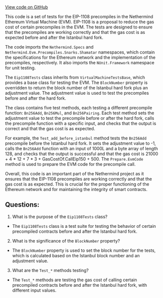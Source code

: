[View code on GitHub](https://github.com/nethermindeth/nethermind/Nethermind.Evm.Test/Eip1108Tests.cs)

This code is a set of tests for the EIP-1108 precompiles in the Nethermind Ethereum Virtual Machine (EVM). EIP-1108 is a proposal to reduce the gas cost of certain precompiles in the EVM. The tests are designed to ensure that the precompiles are working correctly and that the gas cost is as expected before and after the Istanbul hard fork.

The code imports the `Nethermind.Specs` and `Nethermind.Evm.Precompiles.Snarks.Shamatar` namespaces, which contain the specifications for the Ethereum network and the implementation of the precompiles, respectively. It also imports the `NUnit.Framework` namespace for unit testing.

The `Eip1108Tests` class inherits from `VirtualMachineTestsBase`, which provides a base class for testing the EVM. The `BlockNumber` property is overridden to return the block number of the Istanbul hard fork plus an adjustment value. The adjustment value is used to test the precompiles before and after the hard fork.

The class contains five test methods, each testing a different precompile function: `Bn256Add`, `Bn256Mul`, and `Bn256Pairing`. Each test method sets the adjustment value to test the precompile before or after the hard fork, calls the precompile function with a specific input, and checks that the output is correct and that the gas cost is as expected.

For example, the `Test_add_before_istanbul` method tests the `Bn256Add` precompile before the Istanbul hard fork. It sets the adjustment value to -1, calls the `Bn256Add` function with an input of 1000L and a byte array of length 128, and checks that the output is successful and that the gas cost is 21000 + 4 * 12 + 7 * 3 + GasCostOf.CallEip150 + 500. The `Prepare.EvmCode` method is used to prepare the EVM code for the precompile call.

Overall, this code is an important part of the Nethermind project as it ensures that the EIP-1108 precompiles are working correctly and that the gas cost is as expected. This is crucial for the proper functioning of the Ethereum network and for maintaining the integrity of smart contracts.
## Questions: 
 1. What is the purpose of the `Eip1108Tests` class?
- The `Eip1108Tests` class is a test suite for testing the behavior of certain precompiled contracts before and after the Istanbul hard fork.

2. What is the significance of the `BlockNumber` property?
- The `BlockNumber` property is used to set the block number for the tests, which is calculated based on the Istanbul block number and an adjustment value.

3. What are the `Test_*` methods testing?
- The `Test_*` methods are testing the gas cost of calling certain precompiled contracts before and after the Istanbul hard fork, with different input values.